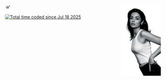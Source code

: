 <!--## Hi there 👋

Backend Developer | Python & Django  <br>
Curently learning Java

<hr>

ALIVE :
ﮩ٨ـﮩﮩ٨ﮩـ٨ـﮩﮩ٨ـ
<br>
-->
<p align="left">
  <img src="anna (1).png" align="right" width="130" />
  𝒰ʹ <br>


[<a href="https://wakatime.com/@16facae8-f7c3-4337-9eaa-c0b11b6a495c"><img src="https://wakatime.com/badge/user/16facae8-f7c3-4337-9eaa-c0b11b6a495c.svg" alt="Total time coded since Jul 18 2025" /></a>](https://wakatime.com/badge/user/16facae8-f7c3-4337-9eaa-c0b11b6a495c.svg)

<!--
**justlivefree/justlivefree** is a ✨ _special_ ✨ repository because its `README.md` (this file) appears on your GitHub profile.

Here are some ideas to get you started:

- 🔭 I’m currently working on ...
- 🌱 I’m currently learning ...
- 👯 I’m looking to collaborate on ...
- 🤔 I’m looking for help with ...
- 💬 Ask me about ...
- 📫 How to reach me: ...
- 😄 Pronouns: ...
- ⚡ Fun fact: ...
-->
